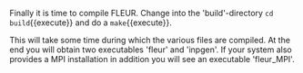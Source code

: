 Finally it is time to compile FLEUR. Change into the 'build'-directory
`cd build`{{execute}}
and do a `make`{{execute}}.

This will take some time during which the various files are compiled.
At the end you will obtain two executables 'fleur' and 'inpgen'. If your system
also provides a MPI installation in addition you will see an executable 'fleur_MPI'.

